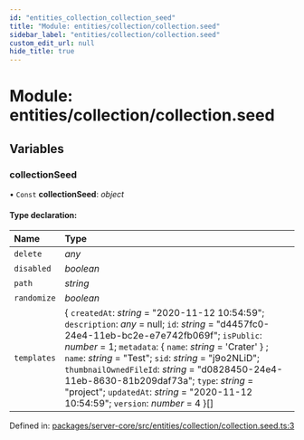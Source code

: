 ```yaml
---
id: "entities_collection_collection_seed"
title: "Module: entities/collection/collection.seed"
sidebar_label: "entities/collection/collection.seed"
custom_edit_url: null
hide_title: true
---
```


# Module: entities/collection/collection.seed

## Variables

### collectionSeed

• `Const` **collectionSeed**: *object*

#### Type declaration:

Name | Type |
:------ | :------ |
`delete` | *any* |
`disabled` | *boolean* |
`path` | *string* |
`randomize` | *boolean* |
`templates` | { `createdAt`: *string* = "2020-11-12 10:54:59"; `description`: *any* = null; `id`: *string* = "d4457fc0-24e4-11eb-bc2e-e7e742fb069f"; `isPublic`: *number* = 1; `metadata`: { `name`: *string* = 'Crater' } ; `name`: *string* = "Test"; `sid`: *string* = "j9o2NLiD"; `thumbnailOwnedFileId`: *string* = "d0828450-24e4-11eb-8630-81b209daf73a"; `type`: *string* = "project"; `updatedAt`: *string* = "2020-11-12 10:54:59"; `version`: *number* = 4 }[] |

Defined in: [packages/server-core/src/entities/collection/collection.seed.ts:3](https://github.com/xr3ngine/xr3ngine/blob/77d12cea0/packages/server-core/src/entities/collection/collection.seed.ts#L3)
